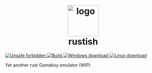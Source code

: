 <!--HEADER-->
<h1 align="center">
  <img src="https://i.ibb.co/Yks0vdb/image.png" alt="logo" border="0" width="100" height="100"><br>
  <span>rustish</span>
</h1> 

<!--BADGES-->
<a href="https://github.com/rust-secure-code/safety-dance/">
  <img alt="Unsafe forbidden" src="https://img.shields.io/badge/unsafe-forbidden-success.svg" border="0">
</a>
<a href="https://github.com/griffi-gh/rustish/actions">
  <img alt="Build" src="https://shields.io/github/workflow/status/griffi-gh/rustish/Build" border="0">
</a>
<a href="https://nightly.link/griffi-gh/rustish/workflows/build/master/release-win64.zip">
  <img alt="Windows download" src="https://img.shields.io/badge/download-windows-blue" border="0">
</a>
<a href="https://nightly.link/griffi-gh/rustish/workflows/build/master/release-lin64.zip">
  <img alt="Linux download" src="https://img.shields.io/badge/download-linux-blue" border="0">
</a>

Yet another rust Gameboy emulator (WIP)


